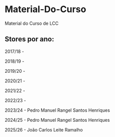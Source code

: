 # Material-Do-Curso
Material do Curso de LCC

## Stores por ano:

2017/18 -

2018/19 - 

2019/20 -

2020/21 -

2021/22 - 

2022/23 - 

2023/24 - Pedro Manuel Rangel Santos Henriques

2024/25 - Pedro Manuel Rangel Santos Henriques

2025/26 - João Carlos Leite Ramalho
